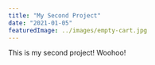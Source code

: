 ```yaml
---
title: "My Second Project"
date: "2021-01-05"
featuredImage: ../images/empty-cart.jpg
---
```


This is my second project! Woohoo!

